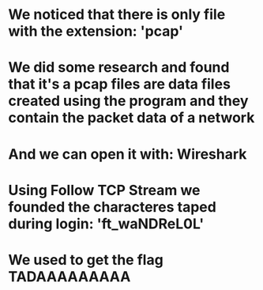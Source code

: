 # We noticed that there is only file with the extension: 'pcap'
# We did some research and found that it's a pcap files are data files created using the program and they contain the packet data of a network
# And we can open it with: Wireshark

# Using Follow TCP Stream we founded the characteres taped during login: 'ft_waNDReL0L'
# We used to get the flag TADAAAAAAAAA

